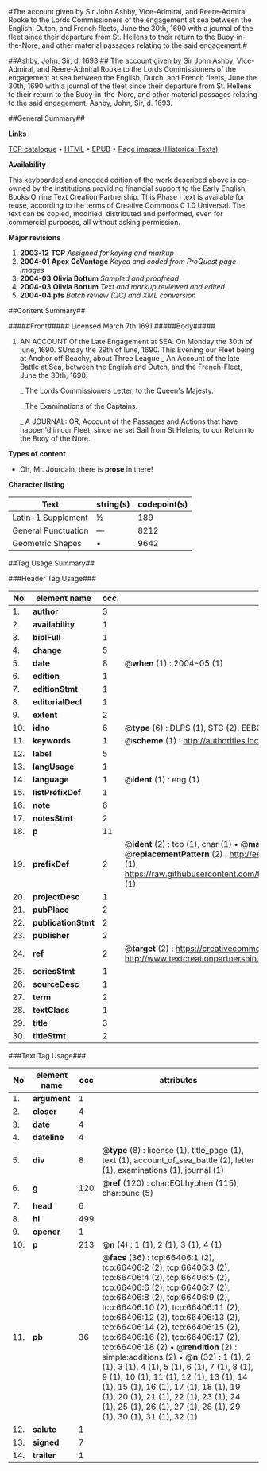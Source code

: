 #The account given by Sir John Ashby, Vice-Admiral, and Reere-Admiral Rooke to the Lords Commissioners of the engagement at sea between the English, Dutch, and French fleets, June the 30th, 1690 with a journal of the fleet since their departure from St. Hellens to their return to the Buoy-in-the-Nore, and other material passages relating to the said engagement.#

##Ashby, John, Sir, d. 1693.##
The account given by Sir John Ashby, Vice-Admiral, and Reere-Admiral Rooke to the Lords Commissioners of the engagement at sea between the English, Dutch, and French fleets, June the 30th, 1690 with a journal of the fleet since their departure from St. Hellens to their return to the Buoy-in-the-Nore, and other material passages relating to the said engagement.
Ashby, John, Sir, d. 1693.

##General Summary##

**Links**

[TCP catalogue](http://www.ota.ox.ac.uk/tcp/)  • 
[HTML](http://tei.it.ox.ac.uk/tcp/Texts-HTML/free/A25/A25997.html)  • 
[EPUB](http://tei.it.ox.ac.uk/tcp/Texts-EPUB/free/A25/A25997.epub) • 
[Page images (Historical Texts)](https://data.historicaltexts.jisc.ac.uk/view?pubId=eebo-12729028e&pageId=eebo-12729028e-66406-1)

**Availability**

This keyboarded and encoded edition of the
	       work described above is co-owned by the institutions
	       providing financial support to the Early English Books
	       Online Text Creation Partnership. This Phase I text is
	       available for reuse, according to the terms of Creative
	       Commons 0 1.0 Universal. The text can be copied,
	       modified, distributed and performed, even for
	       commercial purposes, all without asking permission.

**Major revisions**

1. __2003-12__ __TCP__ *Assigned for keying and markup*
1. __2004-01__ __Apex CoVantage__ *Keyed and coded from ProQuest page images*
1. __2004-03__ __Olivia Bottum__ *Sampled and proofread*
1. __2004-03__ __Olivia Bottum__ *Text and markup reviewed and edited*
1. __2004-04__ __pfs__ *Batch review (QC) and XML conversion*

##Content Summary##

#####Front#####
Licensed March 7th 1691
#####Body#####

1. AN ACCOUNT Of the Late Engagement at SEA. On Monday the 30th of Iune, 1690.
SUnday the 29th of Iune, 1690. This Evening our Fleet being at Anchor off Beachy, about Three League
    _ An Account of the late Battle at Sea, between the English and Dutch, and the French-Fleet, June the 30th, 1690.

    _ The Lords Commissioners Letter, to the Queen's Majesty.

    _ The Examinations of the Captains.

    _ A JOURNAL: OR, Account of the Passages and Actions that have happen'd in our Fleet, since we set Sail from St Helens, to our Return to the Buoy of the Nore.

**Types of content**

  * Oh, Mr. Jourdain, there is **prose** in there!

**Character listing**


|Text|string(s)|codepoint(s)|
|---|---|---|
|Latin-1 Supplement|½|189|
|General Punctuation|—|8212|
|Geometric Shapes|▪|9642|

##Tag Usage Summary##

###Header Tag Usage###

|No|element name|occ|attributes|
|---|---|---|---|
|1.|__author__|3||
|2.|__availability__|1||
|3.|__biblFull__|1||
|4.|__change__|5||
|5.|__date__|8| @__when__ (1) : 2004-05 (1)|
|6.|__edition__|1||
|7.|__editionStmt__|1||
|8.|__editorialDecl__|1||
|9.|__extent__|2||
|10.|__idno__|6| @__type__ (6) : DLPS (1), STC (2), EEBO-CITATION (1), OCLC (1), VID (1)|
|11.|__keywords__|1| @__scheme__ (1) : http://authorities.loc.gov/ (1)|
|12.|__label__|5||
|13.|__langUsage__|1||
|14.|__language__|1| @__ident__ (1) : eng (1)|
|15.|__listPrefixDef__|1||
|16.|__note__|6||
|17.|__notesStmt__|2||
|18.|__p__|11||
|19.|__prefixDef__|2| @__ident__ (2) : tcp (1), char (1)  •  @__matchPattern__ (2) : ([0-9\-]+):([0-9IVX]+) (1), (.+) (1)  •  @__replacementPattern__ (2) : http://eebo.chadwyck.com/downloadtiff?vid=$1&page=$2 (1), https://raw.githubusercontent.com/textcreationpartnership/Texts/master/tcpchars.xml#$1 (1)|
|20.|__projectDesc__|1||
|21.|__pubPlace__|2||
|22.|__publicationStmt__|2||
|23.|__publisher__|2||
|24.|__ref__|2| @__target__ (2) : https://creativecommons.org/publicdomain/zero/1.0/ (1), http://www.textcreationpartnership.org/docs/. (1)|
|25.|__seriesStmt__|1||
|26.|__sourceDesc__|1||
|27.|__term__|2||
|28.|__textClass__|1||
|29.|__title__|3||
|30.|__titleStmt__|2||


###Text Tag Usage###

|No|element name|occ|attributes|
|---|---|---|---|
|1.|__argument__|1||
|2.|__closer__|4||
|3.|__date__|4||
|4.|__dateline__|4||
|5.|__div__|8| @__type__ (8) : license (1), title_page (1), text (1), account_of_sea_battle (2), letter (1), examinations (1), journal (1)|
|6.|__g__|120| @__ref__ (120) : char:EOLhyphen (115), char:punc (5)|
|7.|__head__|6||
|8.|__hi__|499||
|9.|__opener__|1||
|10.|__p__|213| @__n__ (4) : 1 (1), 2 (1), 3 (1), 4 (1)|
|11.|__pb__|36| @__facs__ (36) : tcp:66406:1 (2), tcp:66406:2 (2), tcp:66406:3 (2), tcp:66406:4 (2), tcp:66406:5 (2), tcp:66406:6 (2), tcp:66406:7 (2), tcp:66406:8 (2), tcp:66406:9 (2), tcp:66406:10 (2), tcp:66406:11 (2), tcp:66406:12 (2), tcp:66406:13 (2), tcp:66406:14 (2), tcp:66406:15 (2), tcp:66406:16 (2), tcp:66406:17 (2), tcp:66406:18 (2)  •  @__rendition__ (2) : simple:additions (2)  •  @__n__ (32) : 1 (1), 2 (1), 3 (1), 4 (1), 5 (1), 6 (1), 7 (1), 8 (1), 9 (1), 10 (1), 11 (1), 12 (1), 13 (1), 14 (1), 15 (1), 16 (1), 17 (1), 18 (1), 19 (1), 20 (1), 21 (1), 22 (1), 23 (1), 24 (1), 25 (1), 26 (1), 27 (1), 28 (1), 29 (1), 30 (1), 31 (1), 32 (1)|
|12.|__salute__|1||
|13.|__signed__|7||
|14.|__trailer__|1||
